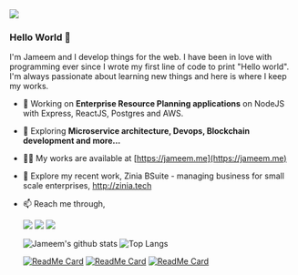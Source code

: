 <img src="https://jameem.github.io/profile/images/banner2.jpg">

### Hello World 👋
I'm Jameem and I develop things for the web. I have been in love with programming ever since I wrote my first line of code to print "Hello world". I'm always passionate about learning new things and here is where I keep my works.

- 🔭 Working on **Enterprise Resource Planning applications** on NodeJS with Express, ReactJS, Postgres and AWS.
- 🌱 Exploring **Microservice architecture, Devops, Blockchain development and more...**
- 👨‍💻 My works are available at [https://jameem.me](https://jameem.me)
- 🔭 Explore my recent work, Zinia BSuite - managing business for small scale enterprises, http://zinia.tech
- 📫 Reach me through,
     
     [<img src="https://img.shields.io/badge/twitter-%231DA1F2.svg?&style=for-the-badge&logo=twitter&logoColor=white" />](https://twitter.com/jameem_mohd) 
     [<img src="https://img.shields.io/badge/linkedin-%230077B5.svg?&style=for-the-badge&logo=linkedin&logoColor=white" />](https://www.linkedin.com/in/jameem/) 
     [<img src="https://img.shields.io/badge/Website-pk-%23.svg?&style=for-the-badge&logo=&logoColor=white%22" />](https://jameem.me/)     
     
     
     
     <p align="center"></p>
     
     ![Jameem's github stats](https://github-readme-stats.vercel.app/api?username=jameem&show_icons=true&theme=radical&hide=prs,contribs)
     ![Top Langs](https://github-readme-stats.vercel.app/api/top-langs/?username=jameem&theme=radical&hide=css,shell,php,html,scss,dockerfile)
     
     [![ReadMe Card](https://github-readme-stats.vercel.app/api/pin/?username=jameem&repo=chit-fund&theme=radical)](https://github.com/jameem/chit-fund)
     [![ReadMe Card](https://github-readme-stats.vercel.app/api/pin/?username=jameem&repo=netflix-clone&theme=radical)](https://github.com/jameem/netflix-clone)
     [![ReadMe Card](https://github-readme-stats.vercel.app/api/pin/?username=jameem&repo=donate-crypto&theme=radical)](https://github.com/jameem/donate-crypto)
    
     
     <!--
     <p align="center">
     <img src="https://devicons.github.io/devicon/devicon.git/icons/javascript/javascript-original.svg" alt="javascript" width="35" height="35"/> 
     <img src="https://devicons.github.io/devicon/devicon.git/icons/nodejs/nodejs-original-wordmark.svg" alt="nodejs" width="40"/> 
     <img src="https://devicons.github.io/devicon/devicon.git/icons/express/express-original-wordmark.svg" alt="express" width="40"/>
     <img src="https://devicons.github.io/devicon/devicon.git/icons/react/react-original-wordmark.svg" alt="react" width="35" height="35"/> 
     <img src="https://devicons.github.io/devicon/devicon.git/icons/postgresql/postgresql-original-wordmark.svg" alt="postgresql" width="35" height="35"/> 
     <img src="https://devicons.github.io/devicon/devicon.git/icons/mysql/mysql-original-wordmark.svg" alt="mysql" width="35" height="35"/> 
     <img src="https://devicons.github.io/devicon/devicon.git/icons/mongodb/mongodb-original-wordmark.svg" alt="mongodb" width="35" height="35"/> 
     <img src="https://devicons.github.io/devicon/devicon.git/icons/docker/docker-original-wordmark.svg" alt="docker" width="35" height="35"/> 
     <img src="https://devicons.github.io/devicon/devicon.git/icons/amazonwebservices/amazonwebservices-original-wordmark.svg" alt="aws" width="40"/> 
     <img src="https://devicons.github.io/devicon/devicon.git/icons/redux/redux-original.svg" alt="redux" width="35" height="35"/>      
     <img src="https://devicons.github.io/devicon/devicon.git/icons/php/php-original.svg" alt="php" width="35" height="35"/> 
     <img src="https://icon-library.com/images/ethereum-icon/ethereum-icon-1.jpg" alt="ethereum" width="20" />   
     <img src="https://jameem.github.io/images/solidity.svg" alt="solidity" width="35"/>
     </p>
     -->
